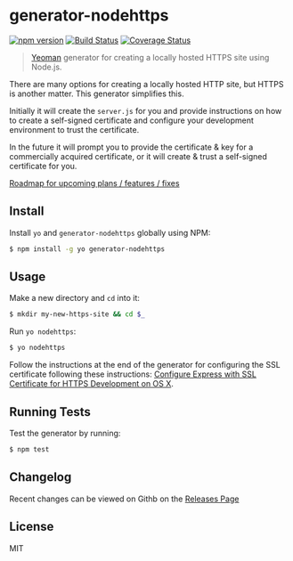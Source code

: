 # generator-nodehttps 

[![npm version](https://badge.fury.io/js/generator-nodehttps.svg)](http://badge.fury.io/js/generator-nodehttps) [![Build Status](https://secure.travis-ci.org/andrewconnell/generator-nodehttps.png?branch=master)](https://travis-ci.org/andrewconnell/generator-nodehttps) [![Coverage Status](https://coveralls.io/repos/andrewconnell/generator-nodehttps/badge.svg?branch=master&service=github)](https://coveralls.io/github/andrewconnell/generator-nodehttps?branch=master)

> [Yeoman](http://yeoman.io) generator for creating a locally hosted HTTPS site using Node.js.

There are many options for creating a locally hosted HTTP site, but HTTPS is another matter. This generator simplifies this. 

Initially it will create the `server.js` for you and provide instructions on how to create a self-signed certificate and configure your development environment to trust the certificate.

In the future it will prompt you to provide the certificate & key for a commercially acquired certificate, or it will create & trust a self-signed certificate for you. 

[Roadmap for upcoming plans / features / fixes](https://github.com/andrewconnell/generator-nodehttps/issues/1)

## Install
Install `yo` and `generator-nodehttps` globally using NPM:

```bash
$ npm install -g yo generator-nodehttps
```

## Usage

Make a new directory and `cd` into it:

```bash
$ mkdir my-new-https-site && cd $_
```

Run `yo nodehttps`:

```bash
$ yo nodehttps
```

Follow the instructions at the end of the generator for configuring the SSL certificate following these instructions: [Configure Express with SSL Certificate for HTTPS Development on OS X](docs/setup-https.md).

## Running Tests

Test the generator by running:

```bash
$ npm test
```

## Changelog

Recent changes can be viewed on Githb on the [Releases Page](https://github.com/andrewconnell/generator-nodehttps/releases)

## License

MIT